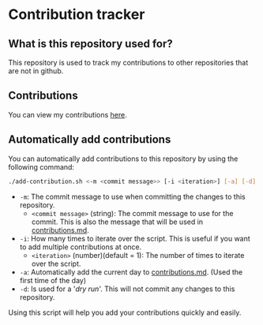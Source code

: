 # Contribution tracker

## What is this repository used for?

This repository is used to track my contributions to other repositories that are not in github.

## Contributions

You can view my contributions [here](./contributions.md).

## Automatically add contributions

You can automatically add contributions to this repository by using the following command:

```bash
./add-contribution.sh <-m <commit message>> [-i <iteration>] [-a] [-d]
```

- `-m`: The commit message to use when committing the changes to this repository.
  - `<commit message>` (string): The commit message to use for the commit. This is also the message that will be used in [contributions.md](./contributions.md).
- `-i`: How many times to iterate over the script. This is useful if you want to add multiple contributions at once.
  - `<iteration>` (number)(default = 1): The number of times to iterate over the script.
- `-a`: Automatically add the current day to [contributions.md](./contributions.md). (Used the first time of the day)
- `-d`: Is used for a '*dry run*'. This will not commit any changes to this repository.

Using this script will help you add your contributions quickly and easily.